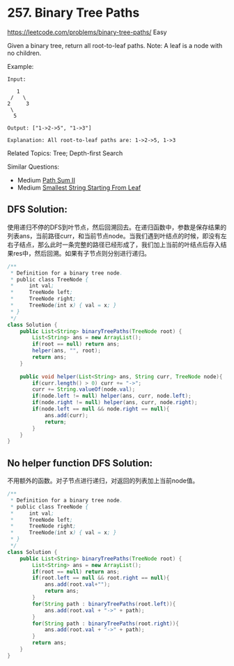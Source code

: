 # 257. Binary Tree Paths
<https://leetcode.com/problems/binary-tree-paths/>
Easy

Given a binary tree, return all root-to-leaf paths.
Note: A leaf is a node with no children.

Example:
```
Input:

   1
 /   \
2     3
 \
  5

Output: ["1->2->5", "1->3"]

Explanation: All root-to-leaf paths are: 1->2->5, 1->3
```

Related Topics: Tree; Depth-first Search

Similar Questions:
* Medium [Path Sum II](https://leetcode.com/problems/path-sum-ii/)
* Medium [Smallest String Starting From Leaf](https://leetcode.com/problems/smallest-string-starting-from-leaf/)


## DFS Solution:
使用递归不停的DFS到叶节点，然后回溯回去。在递归函数中，参数是保存结果的列表ans，当前路径curr，和当前节点node。当我们遇到叶结点的时候，即没有左右子结点，那么此时一条完整的路径已经形成了，我们加上当前的叶结点后存入结果res中，然后回溯。如果有子节点则分别进行递归。
```java
/**
 * Definition for a binary tree node.
 * public class TreeNode {
 *     int val;
 *     TreeNode left;
 *     TreeNode right;
 *     TreeNode(int x) { val = x; }
 * }
 */
class Solution {
    public List<String> binaryTreePaths(TreeNode root) {
        List<String> ans = new ArrayList();
        if(root == null) return ans;
        helper(ans, "", root);
        return ans;
    }
    
    public void helper(List<String> ans, String curr, TreeNode node){
        if(curr.length() > 0) curr += "->";
        curr += String.valueOf(node.val);
        if(node.left != null) helper(ans, curr, node.left);
        if(node.right != null) helper(ans, curr, node.right);
        if(node.left == null && node.right == null){
            ans.add(curr);
            return;
        }
    }
}
```

## No helper function DFS Solution:
不用额外的函数。对子节点进行递归，对返回的列表加上当前node值。
```java
/**
 * Definition for a binary tree node.
 * public class TreeNode {
 *     int val;
 *     TreeNode left;
 *     TreeNode right;
 *     TreeNode(int x) { val = x; }
 * }
 */
class Solution {
    public List<String> binaryTreePaths(TreeNode root) {
        List<String> ans = new ArrayList();
        if(root == null) return ans;
        if(root.left == null && root.right == null){
            ans.add(root.val+"");
            return ans;
        }
        for(String path : binaryTreePaths(root.left)){
            ans.add(root.val + "->" + path);
        }
        for(String path : binaryTreePaths(root.right)){
            ans.add(root.val + "->" + path);
        }
        return ans;
    }
}
```